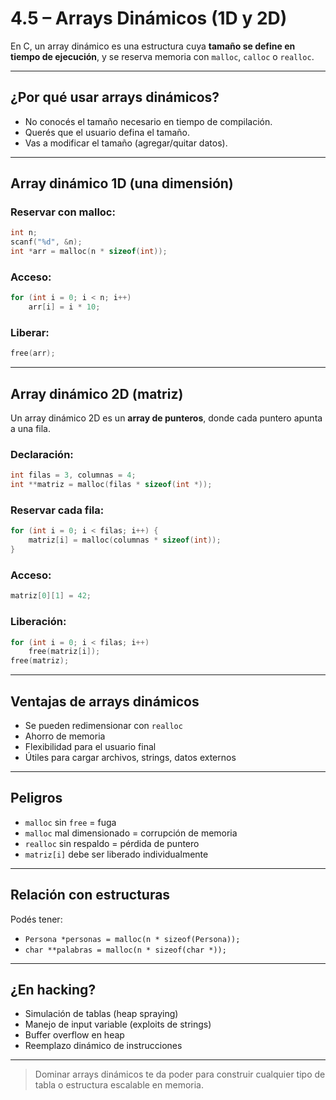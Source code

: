 # 4.5 – Arrays Dinámicos (1D y 2D)

En C, un array dinámico es una estructura cuya **tamaño se define en tiempo de ejecución**, y se reserva memoria con `malloc`, `calloc` o `realloc`.

---

## ¿Por qué usar arrays dinámicos?

- No conocés el tamaño necesario en tiempo de compilación.
- Querés que el usuario defina el tamaño.
- Vas a modificar el tamaño (agregar/quitar datos).

---

## Array dinámico 1D (una dimensión)

### Reservar con malloc:
```c
int n;
scanf("%d", &n);
int *arr = malloc(n * sizeof(int));
```

### Acceso:
```c
for (int i = 0; i < n; i++)
    arr[i] = i * 10;
```

### Liberar:
```c
free(arr);
```

---

## Array dinámico 2D (matriz)

Un array dinámico 2D es un **array de punteros**, donde cada puntero apunta a una fila.

### Declaración:
```c
int filas = 3, columnas = 4;
int **matriz = malloc(filas * sizeof(int *));
```

### Reservar cada fila:
```c
for (int i = 0; i < filas; i++) {
    matriz[i] = malloc(columnas * sizeof(int));
}
```

### Acceso:
```c
matriz[0][1] = 42;
```

### Liberación:
```c
for (int i = 0; i < filas; i++)
    free(matriz[i]);
free(matriz);
```

---

## Ventajas de arrays dinámicos

- Se pueden redimensionar con `realloc`
- Ahorro de memoria
- Flexibilidad para el usuario final
- Útiles para cargar archivos, strings, datos externos

---

## Peligros

- `malloc` sin `free` = fuga
- `malloc` mal dimensionado = corrupción de memoria
- `realloc` sin respaldo = pérdida de puntero
- `matriz[i]` debe ser liberado individualmente

---

## Relación con estructuras

Podés tener:
- `Persona *personas = malloc(n * sizeof(Persona));`
- `char **palabras = malloc(n * sizeof(char *));`

---

## ¿En hacking?

- Simulación de tablas (heap spraying)
- Manejo de input variable (exploits de strings)
- Buffer overflow en heap
- Reemplazo dinámico de instrucciones

---

> Dominar arrays dinámicos te da poder para construir cualquier tipo de tabla o estructura escalable en memoria.
